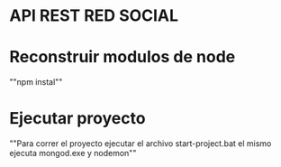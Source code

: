 # API REST RED SOCIAL

# Reconstruir modulos de node
""npm instal""

# Ejecutar proyecto
""Para correr el proyecto ejecutar el archivo start-project.bat el mismo ejecuta mongod.exe y nodemon""



